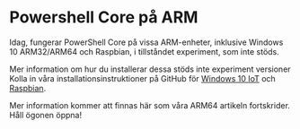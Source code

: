 # <a name="powershell-core-on-arm"></a>Powershell Core på ARM

Idag, fungerar PowerShell Core på vissa ARM-enheter, inklusive Windows 10 ARM32/ARM64 och Raspbian, i tillståndet experiment, som inte stöds.

Mer information om hur du installerar dessa stöds inte experiment versioner Kolla in våra installationsinstruktioner på GitHub för [Windows 10 IoT](https://github.com/PowerShell/PowerShell/blob/master/docs/installation/windows.md#deploying-on-windows-iot) och [Raspbian](https://github.com/PowerShell/PowerShell/blob/master/docs/installation/linux.md#raspbian).

Mer information kommer att finnas här som våra ARM64 artikeln fortskrider.
Håll ögonen öppna!